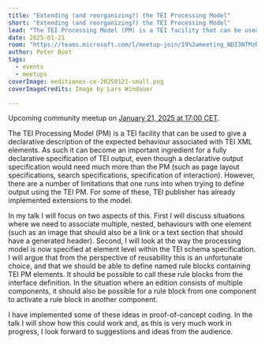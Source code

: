 ```yaml
---
title: "Extending (and reorganizing?) the TEI Processing Model"
short: "Extending (and reorganizing?) the TEI Processing Model"
lead: "The TEI Processing Model (PM) is a TEI facility that can be used to give a declarative description of the expected behaviour associated with TEI XML elements."
date: 2025-01-21
room: "https://teams.microsoft.com/l/meetup-join/19%3ameeting_NDI3NTMzNDEtODk4NC00NDExLWI0MWUtODk2ODhmOWM5ZDM1%40thread.v2/0?context=%7b%22Tid%22%3a%22bd21f2e9-9af5-42a1-8caf-eb264278467f%22%2c%22Oid%22%3a%227e4db3d1-dfdc-46a5-b4f2-aaea8a156edb%22%7d"
author: Peter Boot
tags:
  - events
  - meetups
coverImage: eeditiones-ce-20250121-small.png 
coverImageCredits: Image by Lars Windauer

---
```


Upcoming community meetup on [January 21, 2025 at 17:00 CET](https://www.timeanddate.com/worldclock/fixedtime.html?msg=e-editiones+community+meetup&iso=20250121T17&p1=1425&ah=1).


The TEI Processing Model (PM) is a TEI facility that can be used to give a declarative description of the expected behaviour associated with TEI XML elements. As such it can become an important ingredient for a fully declarative specification of TEI output, even though a declarative output specification would need much more than the PM (such as page layout specifications, search specifications, specification of interaction). However, there are a number of limitations that one runs into when trying to define output using the TEI PM. For some of these, TEI publisher has already implemented extensions to the model.


In my talk I will focus on two aspects of this. First I will discuss situations where we need to associate multiple, nested, behaviours with one element (such as an image that should also be a link or a text section that should have a generated header). Second, I will look at the way the processing model is now specified at element level within the TEI schema specification. I will argue that from the perspective of reusability this is an unfortunate choice, and that we should be able to define named rule blocks containing TEI PM elements. It should be possible to call these rule blocks from the interface definition. In the situation where an edition consists of multiple components, it should also be possible for a rule block from one component to activate a rule block in another component.


I have implemented some of these ideas in proof-of-concept coding. In the talk I will show how this could work and, as this is very much work in progress, I look forward to suggestions and ideas from the audience.

